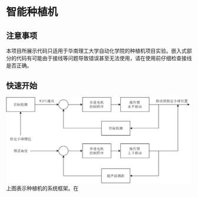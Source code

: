 # 智能种植机
## 注意事项
本项目所展示代码只适用于华南理工大学自动化学院的种植机项目实验。嵌入式部分的代码有可能由于接线等问题导致错误甚至无法使用，请在使用前仔细检查接线是否正确。

## 快速开始
![avatar](./ReadmePic/SystemFramework.png)
上图表示种植机的系统框架。在
